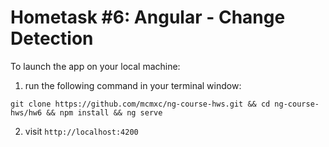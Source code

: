 # Hometask #6: Angular - Change Detection

To launch the app on your local machine:
1. run the following command in your terminal window:

`git clone https://github.com/mcmxc/ng-course-hws.git && cd ng-course-hws/hw6 && npm install && ng serve`

2. visit `http://localhost:4200`
